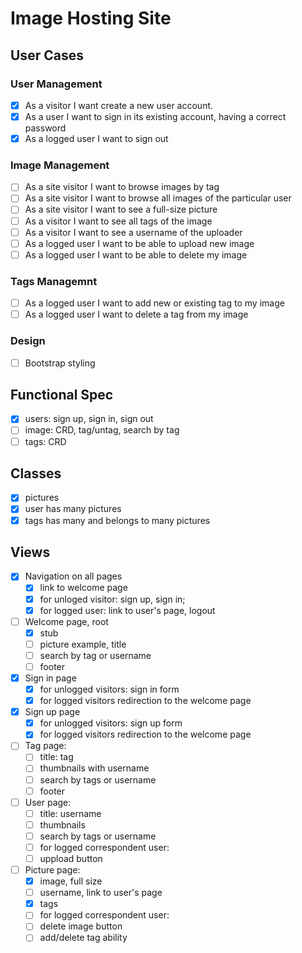 # Image Hosting Site

## User Cases

### User Management 

 - [x] As a visitor I want create a new user account.
 - [x] As a user I want to sign in its existing account, having a correct password
 - [x] As a logged user I want to sign out
 
### Image Management
 - [ ] As a site visitor I want to browse images by tag
 - [ ] As a site visitor I want to browse all images of the particular user
 - [ ] As a site visitor I want to see a full-size picture
 - [ ] As a visitor I want to see all tags of the image
 - [ ] As a visitor I want to see a username of the uploader
 - [ ] As a logged user I want to be able to upload new image
 - [ ] As a logged user I want to be able to delete my image

### Tags Managemnt
 - [ ] As a logged user I want to add new or existing tag to my image
 - [ ] As a logged user I want to delete a tag from my image

### Design
 - [ ] Bootstrap styling
  
## Functional Spec
 - [x] users: sign up, sign in, sign out
 - [ ] image: CRD, tag/untag, search by tag
 - [ ] tags: CRD 
 
## Classes
 - [x] pictures
 - [x] user has many pictures
 - [x] tags has many and belongs to many pictures
  
## Views
 - [x] Navigation on all pages
    - [x] link to welcome page
    - [x] for unloged visitor: sign up, sign in; 
    - [x] for logged user: link to user's page, logout
 - [ ] Welcome page, root 
   - [x] stub
   - [ ] picture example, title 
   - [ ] search by tag or username
   - [ ] footer
 - [x] Sign in page
   - [x] for unlogged visitors: sign in form
   - [x] for logged visitors redirection to the welcome page
 - [x] Sign up page
   - [x] for unlogged visitors: sign up form
   - [x] for logged visitors redirection to the welcome page
 - [ ] Tag page:
   - [ ] title: tag
   - [ ] thumbnails with username
   - [ ] search by tags or username
   - [ ] footer
 - [ ] User page:
   - [ ] title: username
   - [ ] thumbnails
   - [ ] search by tags or username
   - [ ] for logged correspondent user:
    - [ ] uppload button 
 - [ ] Picture page:
   - [x] image, full size
   - [ ] username, link to user's page
   - [x] tags
   - [ ] for logged correspondent user:
    - [ ] delete image button
    - [ ] add/delete tag ability
